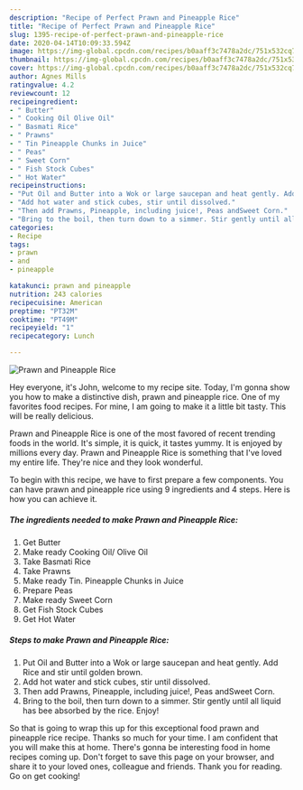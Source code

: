 ```yaml
---
description: "Recipe of Perfect Prawn and Pineapple Rice"
title: "Recipe of Perfect Prawn and Pineapple Rice"
slug: 1395-recipe-of-perfect-prawn-and-pineapple-rice
date: 2020-04-14T10:09:33.594Z
image: https://img-global.cpcdn.com/recipes/b0aaff3c7478a2dc/751x532cq70/prawn-and-pineapple-rice-recipe-main-photo.jpg
thumbnail: https://img-global.cpcdn.com/recipes/b0aaff3c7478a2dc/751x532cq70/prawn-and-pineapple-rice-recipe-main-photo.jpg
cover: https://img-global.cpcdn.com/recipes/b0aaff3c7478a2dc/751x532cq70/prawn-and-pineapple-rice-recipe-main-photo.jpg
author: Agnes Mills
ratingvalue: 4.2
reviewcount: 12
recipeingredient:
- " Butter"
- " Cooking Oil Olive Oil"
- " Basmati Rice"
- " Prawns"
- " Tin Pineapple Chunks in Juice"
- " Peas"
- " Sweet Corn"
- " Fish Stock Cubes"
- " Hot Water"
recipeinstructions:
- "Put Oil and Butter into a Wok or large saucepan and heat gently. Add Rice and stir until golden brown."
- "Add hot water and stick cubes, stir until dissolved."
- "Then add Prawns, Pineapple, including juice!, Peas andSweet Corn."
- "Bring to the boil, then turn down to a simmer. Stir gently until all liquid has bee absorbed by the rice. Enjoy!"
categories:
- Recipe
tags:
- prawn
- and
- pineapple

katakunci: prawn and pineapple 
nutrition: 243 calories
recipecuisine: American
preptime: "PT32M"
cooktime: "PT49M"
recipeyield: "1"
recipecategory: Lunch

---
```



![Prawn and Pineapple Rice](https://img-global.cpcdn.com/recipes/b0aaff3c7478a2dc/751x532cq70/prawn-and-pineapple-rice-recipe-main-photo.jpg)

Hey everyone, it's John, welcome to my recipe site. Today, I'm gonna show you how to make a distinctive dish, prawn and pineapple rice. One of my favorites food recipes. For mine, I am going to make it a little bit tasty. This will be really delicious.

Prawn and Pineapple Rice is one of the most favored of recent trending foods in the world. It's simple, it is quick, it tastes yummy. It is enjoyed by millions every day. Prawn and Pineapple Rice is something that I've loved my entire life. They're nice and they look wonderful.




To begin with this recipe, we have to first prepare a few components. You can have prawn and pineapple rice using 9 ingredients and 4 steps. Here is how you can achieve it.

<!--inarticleads1-->

##### The ingredients needed to make Prawn and Pineapple Rice:

1. Get  Butter
1. Make ready  Cooking Oil/ Olive Oil
1. Take  Basmati Rice
1. Take  Prawns
1. Make ready  Tin. Pineapple Chunks in Juice
1. Prepare  Peas
1. Make ready  Sweet Corn
1. Get  Fish Stock Cubes
1. Get  Hot Water




<!--inarticleads2-->

##### Steps to make Prawn and Pineapple Rice:

1. Put Oil and Butter into a Wok or large saucepan and heat gently. Add Rice and stir until golden brown.
1. Add hot water and stick cubes, stir until dissolved.
1. Then add Prawns, Pineapple, including juice!, Peas andSweet Corn.
1. Bring to the boil, then turn down to a simmer. Stir gently until all liquid has bee absorbed by the rice. Enjoy!




So that is going to wrap this up for this exceptional food prawn and pineapple rice recipe. Thanks so much for your time. I am confident that you will make this at home. There's gonna be interesting food in home recipes coming up. Don't forget to save this page on your browser, and share it to your loved ones, colleague and friends. Thank you for reading. Go on get cooking!
